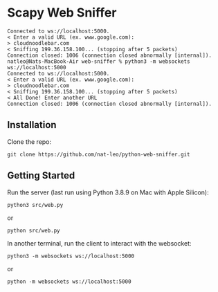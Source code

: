 # Scapy Web Sniffer
```
Connected to ws://localhost:5000.
< Enter a valid URL (ex. www.google.com):
> cloudnoodlebar.com
< Sniffing 199.36.158.100... (stopping after 5 packets)
Connection closed: 1006 (connection closed abnormally [internal]).
natleo@Nats-MacBook-Air web-sniffer % python3 -m websockets ws://localhost:5000
Connected to ws://localhost:5000.
< Enter a valid URL (ex. www.google.com):
> cloudnoodlebar.com
< Sniffing 199.36.158.100... (stopping after 5 packets)
< All Done! Enter another URL
Connection closed: 1006 (connection closed abnormally [internal]).
```
## Installation

Clone the repo:
```
git clone https://github.com/nat-leo/python-web-sniffer.git
```

## Getting Started 

Run the server (last run using Python 3.8.9 on Mac with Apple Silicon):
```
python3 src/web.py
```
or
```
python src/web.py
```
In another terminal, run the client to interact with the websocket:
```
python3 -m websockets ws://localhost:5000
```
or
```
python -m websockets ws://localhost:5000
```